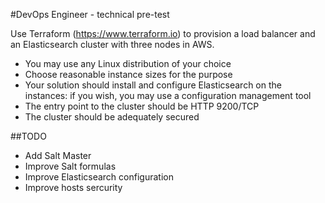 #DevOps Engineer - technical pre-test

Use Terraform (https://www.terraform.io) to provision a load balancer and an Elasticsearch cluster with three nodes in AWS.

- You may use any Linux distribution of your choice
- Choose reasonable instance sizes for the purpose
- Your solution should install and configure Elasticsearch on the instances: if you wish, you may use a configuration management tool
- The entry point to the cluster should be HTTP 9200/TCP
- The cluster should be adequately secured


##TODO
- Add Salt Master
- Improve Salt formulas
- Improve Elasticsearch configuration
- Improve hosts sercurity